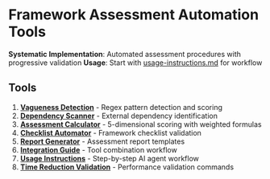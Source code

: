 # Framework Assessment Automation Tools

**Systematic Implementation**: Automated assessment procedures with progressive validation
**Usage**: Start with [usage-instructions.md](usage-instructions.md) for workflow

## Tools

1. **[Vagueness Detection](../../../meta/validation/validators/framework/vagueness-detector.md)** - Regex pattern detection and scoring
2. **[Dependency Scanner](dependency-scanner.md)** - External dependency identification  
3. **[Assessment Calculator](assessment-calculator.md)** - 5-dimensional scoring with weighted formulas
4. **[Checklist Automator](checklist-automator.md)** - Framework checklist validation
5. **[Report Generator](report-generator.md)** - Assessment report templates
6. **[Integration Guide](integration-guide.md)** - Tool combination workflow
7. **[Usage Instructions](usage-instructions.md)** - Step-by-step AI agent workflow  
8. **[Time Reduction Validation](time-reduction-validation.md)** - Performance validation commands
